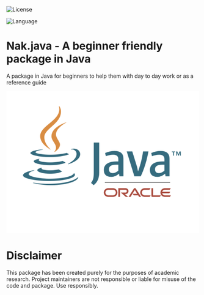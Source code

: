 ![License](https://img.shields.io/badge/License-MIT-green.svg)

![Language](https://img.shields.io/badge/Language-Java-ED8B00?style=for-the-badge&logo=java&logoColor=white)

# Nak.java - A beginner friendly package in Java

A package in Java for beginners to help them with day to day work or as a reference guide

<p align="center">
  <img src="assets/Java_banner.png?raw=true"/>
</p>



# Disclaimer
This package has been created purely for the purposes of academic research. Project maintainers are not responsible or liable for misuse of the code and package. Use responsibly.
